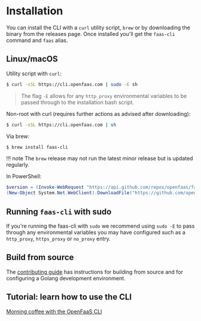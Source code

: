 # Installation

You can install the CLI with a `curl` utility script, `brew` or by downloading the binary from the releases page. Once installed you'll get the `faas-cli` command and `faas` alias.

## Linux/macOS

Utility script with `curl`:

```bash
$ curl -sSL https://cli.openfaas.com | sudo -E sh
```

> The flag `-E` allows for any `http_proxy` environmental variables to be passed through to the installation bash script.

Non-root with curl (requires further actions as advised after downloading):

```bash
$ curl -sSL https://cli.openfaas.com | sh
```

Via brew:

```bash
$ brew install faas-cli
```

!!! note
    The `brew` release may not run the latest minor release but is updated regularly.

In PowerShell:

```powershell
$version = (Invoke-WebRequest "https://api.github.com/repos/openfaas/faas-cli/releases/latest" | ConvertFrom-Json)[0].tag_name
(New-Object System.Net.WebClient).DownloadFile("https://github.com/openfaas/faas-cli/releases/download/$version/faas-cli.exe", "faas-cli.exe")
```

## Running `faas-cli` with sudo

If you're running the faas-cli with `sudo` we recommend using `sudo -E` to pass through any environmental variables you may have configured such as a `http_proxy`, `https_proxy` or `no_proxy` entry.

## Build from source

The [contributing guide](../contributing) has instructions for building from source and for configuring a Golang development environment.

## Tutorial: learn how to use the CLI

[Morning coffee with the OpenFaaS CLI](https://blog.alexellis.io/quickstart-openfaas-cli/)
